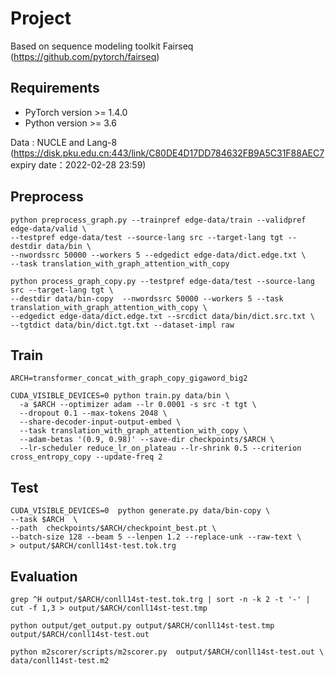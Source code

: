 # Project

Based on sequence modeling toolkit Fairseq (https://github.com/pytorch/fairseq)

## Requirements
- PyTorch version >= 1.4.0
- Python version >= 3.6

Data : NUCLE and Lang-8 (https://disk.pku.edu.cn:443/link/C80DE4D17DD784632FB9A5C31F88AEC7
expiry date：2022-02-28 23:59)

## Preprocess

```
python preprocess_graph.py --trainpref edge-data/train --validpref edge-data/valid \
--testpref edge-data/test --source-lang src --target-lang tgt --destdir data/bin \
--nwordssrc 50000 --workers 5 --edgedict edge-data/dict.edge.txt \
--task translation_with_graph_attention_with_copy
```
```
python process_graph_copy.py --testpref edge-data/test --source-lang src --target-lang tgt \
--destdir data/bin-copy  --nwordssrc 50000 --workers 5 --task translation_with_graph_attention_with_copy \
--edgedict edge-data/dict.edge.txt --srcdict data/bin/dict.src.txt \
--tgtdict data/bin/dict.tgt.txt --dataset-impl raw
```

## Train

```
ARCH=transformer_concat_with_graph_copy_gigaword_big2

CUDA_VISIBLE_DEVICES=0 python train.py data/bin \
  -a $ARCH --optimizer adam --lr 0.0001 -s src -t tgt \
  --dropout 0.1 --max-tokens 2048 \
  --share-decoder-input-output-embed \
  --task translation_with_graph_attention_with_copy \
  --adam-betas '(0.9, 0.98)' --save-dir checkpoints/$ARCH \
  --lr-scheduler reduce_lr_on_plateau --lr-shrink 0.5 --criterion cross_entropy_copy --update-freq 2
```

## Test
```
CUDA_VISIBLE_DEVICES=0  python generate.py data/bin-copy \
--task $ARCH  \
--path  checkpoints/$ARCH/checkpoint_best.pt \
--batch-size 128 --beam 5 --lenpen 1.2 --replace-unk --raw-text \
> output/$ARCH/conll14st-test.tok.trg 
```

## Evaluation
```
grep ^H output/$ARCH/conll14st-test.tok.trg | sort -n -k 2 -t '-' | cut -f 1,3 > output/$ARCH/conll14st-test.tmp

python output/get_output.py output/$ARCH/conll14st-test.tmp output/$ARCH/conll14st-test.out

python m2scorer/scripts/m2scorer.py  output/$ARCH/conll14st-test.out \
data/conll14st-test.m2
```


